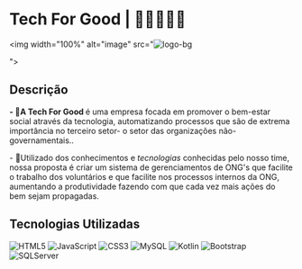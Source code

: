 
# Tech For Good | 🚀👐🏻🎈👥
<img width="100%" alt="image" src="![logo-bg](https://github.com/Grupo-6-PI/.github/assets/125297211/484d2ccf-ee0d-4805-aaba-a62e6dda4897)

">

## Descrição
<p><b>- 📌A Tech For Good </b> é uma empresa focada em promover o bem-estar social através da tecnologia, automatizando processos que são de extrema importância no terceiro setor- o setor das organizações não-governamentais.. 
  
<p>- 📌Utilizado dos conhecimentos e <i>tecnologias</i> conhecidas pelo nosso time, nossa proposta é criar um sistema de gerenciamentos de ONG's que facilite o trabalho dos voluntários e que facilite nos processos internos da ONG, aumentando a produtividade fazendo com que cada vez mais ações do bem sejam propagadas.

 ## Tecnologias Utilizadas
  ![HTML5](https://img.shields.io/badge/html5-%23E34F26.svg?style=for-the-badge&logo=html5&logoColor=white)
  ![JavaScript](https://img.shields.io/badge/javascript-%23323330.svg?style=for-the-badge&logo=javascript&logoColor=%23F7DF1E)
  ![CSS3](https://img.shields.io/badge/css3-%231572B6.svg?style=for-the-badge&logo=css3&logoColor=white)
  ![MySQL](https://img.shields.io/badge/mysql-%2300f.svg?style=for-the-badge&logo=mysql&logoColor=white)
  ![Kotlin](https://img.shields.io/badge/kotlin-%2300f.svg?style=for-the-badge&logo=mysql&logoColor=white)
  ![Bootstrap](https://img.shields.io/badge/bootstrap-%2300f.svg?style=for-the-badge&logo=mysql&logoColor=white)
  ![SQLServer](https://img.shields.io/badge/sqlserver-%2300f.svg?style=for-the-badge&logo=mysql&logoColor=white)
